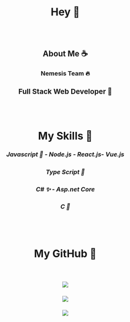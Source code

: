 # <div align="center"> Hey 🍑</div>
<br/>
<br/>

## <div align="center"> About Me ☕</div>
### <div align="center"> Nemesis Team 🔥</div>
### <div align="center"><h3>Full Stack Web Developer 🔨</h3> </div>

<br/>
<br/>

# <div align="center"> My Skills 🧩</div>

### <div align="center"><h5>Javascript 👙 - Node.js - React.js-  Vue.js</h5> </div>
### <div align="center"><h5>Type Script 🔮</h5> </div>

### <div align="center"><h5>C# ✨ - Asp.net Core</h5> </div>

### <div align="center"><h5>C 🧬</h5> </div>
<br/>
<br/>

# <div align="center"> My GitHub 🔎</div>
<br>

### <div align="center"><img style="width=20px" src="https://github-readme-stats.vercel.app/api/top-langs/?username=dixpie&layout=compact&show_icons=true&theme=radical&hide_title=true"></div>
### <div align="center"><img src="https://github-readme-stats.vercel.app/api?username=dixpie&show_icons=true&theme=radical&hide_title=true"></div>
### <div align="center"><img src="https://github-readme-stats.vercel.app/api/wakatime?username=willianrod&show_icons=true&theme=radical&hide_title=true"></div>
